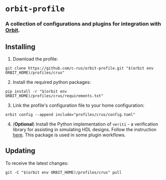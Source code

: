 # `orbit-profile`

### A collection of configurations and plugins for integration with [Orbit](https://github.com/c-rus/orbit).
  
## Installing

1. Download the profile:

```
git clone https://github.com/c-rus/orbit-profile.git "$(orbit env ORBIT_HOME)/profiles/crus"
```

2. Install the required python packages:
```
pip install -r "$(orbit env ORBIT_HOME)/profiles/crus/requirements.txt"
```

3. Link the profile's configuration file to your home configuration:

```
orbit config --append include="profiles/crus/config.toml"
```

4. (__Optional__) Install the Python implementation of `veriti` - a verification library for assisting in simulating HDL designs. Follow the instruction [here](https://github.com/c-rus/veriti.git#installing). This package is used in some plugin workflows.

## Updating

To receive the latest changes:

```
git -C "$(orbit env ORBIT_HOME)/profiles/crus" pull
```